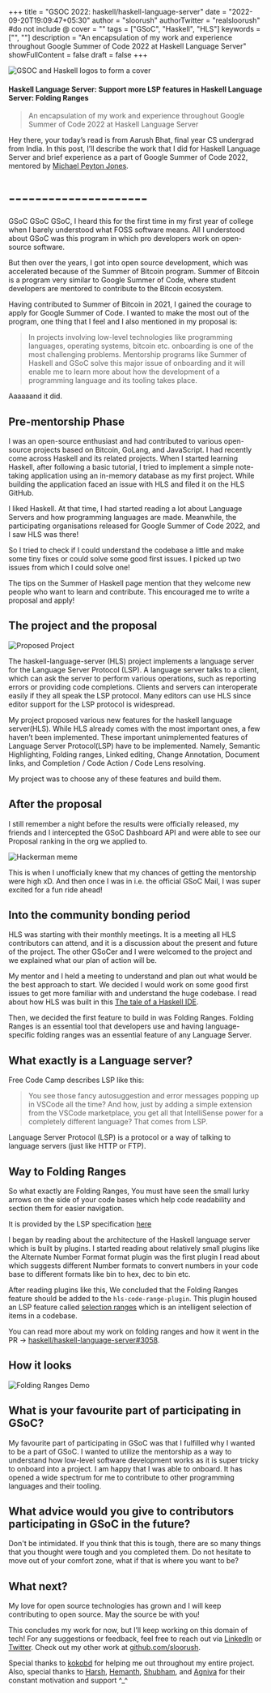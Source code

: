 +++
title = "GSOC 2022: haskell/haskell-language-server"
date = "2022-09-20T19:09:47+05:30"
author = "sloorush"
authorTwitter = "realsloorush" #do not include @
cover = ""
tags = ["GSoC", "Haskell", "HLS"]
keywords = ["", ""]
description = "An encapsulation of my work and experience throughout Google Summer of Code 2022 at Haskell Language Server"
showFullContent = false
draft = false
+++

![GSOC and Haskell logos to form a cover](https://i.postimg.cc/G2bmHHKd/image.png)

#### Haskell Language Server: Support more LSP features in Haskell Language Server: Folding Ranges

> An encapsulation of my work and experience throughout Google Summer of Code 2022 at Haskell Language Server

Hey there, your today’s read is from Aarush Bhat, final year CS undergrad from India. In this post, I’ll describe the work that I did for Haskell Language Server and brief experience as a part of Google Summer of Code 2022, mentored by [Michael Peyton Jones](https://github.com/michaelpj).

# ---------------------

GSoC GSoC GSoC, I heard this for the first time in my first year of college when I barely understood what FOSS software means. All I understood about GSoC was this program in which pro developers work on open-source software.

But then over the years, I got into open source development, which was accelerated because of the Summer of Bitcoin program. Summer of Bitcoin is a program very similar to Google Summer of Code, where student developers are mentored to contribute to the Bitcoin ecosystem.

Having contributed to Summer of Bitcoin in 2021, I gained the courage to apply for Google Summer of Code. I wanted to make the most out of the program, one thing that I feel and I also mentioned in my proposal is:

> In projects involving low-level technologies like programming languages, operating systems, bitcoin etc. onboarding is one of the most challenging problems. Mentorship programs like Summer of Haskell and GSoC solve this major issue of onboarding and it will enable me to learn more about how the development of a programming language and its tooling takes place.

Aaaaaand it did.

## Pre-mentorship Phase

I was an open-source enthusiast and had contributed to various open-source projects based on Bitcoin, GoLang, and JavaScript. I had recently come across Haskell and its related projects. When I started learning Haskell, after following a basic tutorial, I tried to implement a simple note-taking application using an in-memory database as my first project. While building the application faced an issue with HLS and filed it on the HLS GitHub.

I liked Haskell. At that time, I had started reading a lot about Language Servers and how programming languages are made. Meanwhile, the participating organisations released for Google Summer of Code 2022, and I saw HLS was there!

So I tried to check if I could understand the codebase a little and make some tiny fixes or could solve some good first issues. I picked up two issues from which I could solve one!

The tips on the Summer of Haskell page mention that they welcome new people who want to learn and contribute. This encouraged me to write a proposal and apply!

## The project and the proposal

![Proposed Project](https://i.postimg.cc/9f2NVrqV/image.png)

The haskell-language-server (HLS) project implements a language server for the Language Server Protocol (LSP). A language server talks to a client, which can ask the server to perform various operations, such as reporting errors or providing code completions. Clients and servers can interoperate easily if they all speak the LSP protocol. Many editors can use HLS since editor support for the LSP protocol is widespread.

My project proposed various new features for the haskell language server(HLS). While HLS already comes with the most important ones, a few haven’t been implemented. These important unimplemented features of Language Server Protocol(LSP) have to be implemented. Namely, Semantic Highlighting, Folding ranges, Linked editing, Change Annotation, Document links, and Completion / Code Action / Code Lens resolving.

My project was to choose any of these features and build them.

## After the proposal

I still remember a night before the results were officially released, my friends and I intercepted the GSoC Dashboard API and were able to see our Proposal ranking in the org we applied to.

![Hackerman meme](https://c.tenor.com/TbTe1Nc6j34AAAAC/hacker-hackerman.gif)

This is when I unofficially knew that my chances of getting the mentorship were high xD. And then once I was in i.e. the official GSoC Mail, I was super excited for a fun ride ahead!

## Into the community bonding period

HLS was starting with their monthly meetings. It is a meeting all HLS contributors can attend, and it is a discussion about the present and future of the project. The other GSoCer and I were welcomed to the project and we explained what our plan of action will be.

My mentor and I held a meeting to understand and plan out what would be the best approach to start. We decided I would work on some good first issues to get more familiar with and understand the huge codebase. I read about how HLS was built in this [The tale of a Haskell IDE](https://ndmitchell.com/downloads/paper-building_an_ide_on_top_of_a_build_system-04_sep_2020.pdf).

Then, we decided the first feature to build in was Folding Ranges. Folding Ranges is an essential tool that developers use and having language-specific folding ranges was an essential feature of any Language Server.

## What exactly is a Language server?

Free Code Camp describes LSP like this:

> You see those fancy autosuggestion and error messages popping up in VSCode all the time? And how, just by adding a simple extension from the VSCode marketplace, you get all that IntelliSense power for a completely different language? That comes from LSP.

Language Server Protocol (LSP) is a protocol or a way of talking to language servers (just like HTTP or FTP).

## Way to Folding Ranges

So what exactly are Folding Ranges, You must have seen the small lurky arrows on the side of your code bases which help code readability and section them for easier navigation.

It is provided by the LSP specification [here](https://microsoft.github.io/language-server-protocol/specifications/lsp/3.17/specification/#textDocument_foldingRange)

I began by reading about the architecture of the Haskell language server which is built by plugins. I started reading about relatively small plugins like the Alternate Number Format format plugin was the first plugin I read about which suggests different Number formats to convert numbers in your code base to different formats like bin to hex, dec to bin etc.

After reading plugins like this, We concluded that the Folding Ranges feature should be added to the `hls-code-range-plugin`. This plugin housed an LSP feature called [selection ranges](https://microsoft.github.io/language-server-protocol/specifications/lsp/3.17/specification/#textDocument_selectionRange) which is an intelligent selection of items in a codebase.

You can read more about my work on folding ranges and how it went in the PR -> [haskell/haskell-language-server#3058](https://github.com/haskell/haskell-language-server/pull/3058).

## How it looks

![Folding Ranges Demo](https://user-images.githubusercontent.com/54478821/184468510-7c0d5182-c684-48ef-9b39-3866dc2309df.gif)

## What is your favourite part of participating in GSoC?

My favourite part of participating in GSoC was that I fulfilled why I wanted to be a part of GSoC. I wanted to utilize the mentorship as a way to understand how low-level software development works as it is super tricky to onboard into a project. I am happy that I was able to onboard. It has opened a wide spectrum for me to contribute to other programming languages and their tooling.

## What advice would you give to contributors participating in GSoC in the future?

Don't be intimidated. If you think that this is tough, there are so many things that you thought were tough and you completed them. Do not hesitate to move out of your comfort zone, what if that is where you want to be?

## What next?

My love for open source technologies has grown and I will keep contributing to open source. May the source be with you!

This concludes my work for now, but I’ll keep working on this domain of tech! For any suggestions or feedback, feel free to reach out via [LinkedIn](https://www.linkedin.com/in/aarush-bhat/) or [Twitter](https://twitter.com/realsloorush). Check out my other work at [github.com/sloorush](https://github.com/sloorush).

Special thanks to [kokobd](https://github.com/kokobd) for helping me out throughout my entire project. Also, special thanks to [Harsh](https://github.com/Harsh-1309), [Hemanth](https://github.com/darthbenro008), [Shubham](https://github.com/ShubhamPalriwala), and [Agniva](https://github.com/agnivabasak) for their constant motivation and support ^\_^

